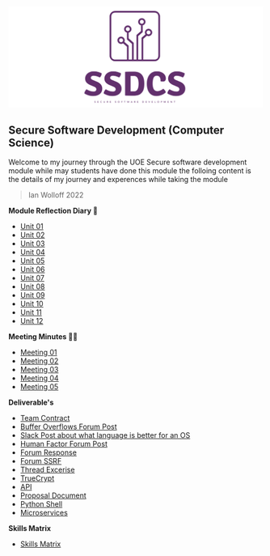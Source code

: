 ![Logo](Images/Logo.png)
## Secure Software Development (Computer Science)

Welcome to my journey through the UOE Secure software development module while may students have done this module the folloing content is the details of my journey and experences while taking the module 
> Ian Wolloff 2022

**Module Reflection Diary 📔**

- [Unit 01](/MyPortfolio/SSDCS/Unit01.html)
- [Unit 02](/MyPortfolio/SSDCS/Unit02.html)
- [Unit 03](/MyPortfolio/SSDCS/Unit03.html)
- [Unit 04](/MyPortfolio/SSDCS/Unit04.html)
- [Unit 05](/MyPortfolio/SSDCS/Unit05.html)
- [Unit 06](/MyPortfolio/SSDCS/Unit06.html)
- [Unit 07](/MyPortfolio/SSDCS/Unit07.html)
- [Unit 08](/MyPortfolio/SSDCS/Unit08.html)
- [Unit 09](/MyPortfolio/SSDCS/Unit09.html)
- [Unit 10](/MyPortfolio/SSDCS/Unit10.html)
- [Unit 11](/MyPortfolio/SSDCS/Unit11.html)
- [Unit 12](/MyPortfolio/SSDCS/Unit12.html)

**Meeting Minutes 👨‍💻**

- [Meeting 01](/MyPortfolio/SSDCS/Meeting1.pdf)
- [Meeting 02](/MyPortfolio/SSDCS/Meeting2.pdf)
- [Meeting 03](/MyPortfolio/SSDCS/Meeting3.pdf)
- [Meeting 04](/MyPortfolio/SSDCS/Meeting4.pdf)
- [Meeting 05](/MyPortfolio/SSDCS/Meeting5.pdf)

**Deliverable's**

- [Team Contract](/MyPortfolio/SSDCS/TeamContract.docx)
- [Buffer Overflows Forum Post](/MyPortfolio/SSDCS/BufferOverflowAttack.docx)
- [Slack Post about what language is better for an OS ](/MyPortfolio/SSDCS/OSLang.docx)
- [Human Factor Forum Post](/MyPortfolio/SSDCS/WK2Forum.docx)
- [Forum Response](/MyPortfolio/SSDCS/WK2Response.docx)
- [Forum SSRF](/MyPortfolio/SSDCS/WK3Forum.docx)
- [Thread Excerise](/MyPortfolio/SSDCS/Thread.docx)
- [TrueCrypt](/MyPortfolio/SSDCS/TrueCrypt.html)
- [API](/MyPortfolio/SSDCS/API.html)
- [Proposal Document](/MyPortfolio/SSDCS/Final.docx)
- [Python Shell](/MyPortfolio/SSDCS/PythonShell.docx)
- [Microservices](/MyPortfolio/SSDCS/Microservices.docx)

**Skills Matrix**

- [Skills Matrix](/MyPortfolio/SSDCS/SkiilsMatrix.html)

